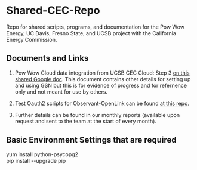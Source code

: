 # Shared-CEC-Repo
Repo for shared scripts, programs, and documentation for the 
Pow Wow Energy, UC Davis, Fresno State, and UCSB project with the
California Energy Commission.

## Documents and Links

1) Pow Wow Cloud data integration from UCSB CEC Cloud:  Step 3 
<a href="https://docs.google.com/document/d/16IetJRuhPYt1HY726UYefh1XRzZO8LCRHuVkyCMGB6U/edit#">on this shared Google doc</a>. This document contains other details for setting up and using GSN but this is for evidence of progress and for refernence only and not meant for use by others.

2) Test Oauth2 scripts for Observant-OpenLink can be found
<a href="https://github.com/ckrintz/Observant-OpenLink">at this repo</a>.

3) Further details can be found in our monthly reports (available upon request and sent to the team at the start of every month).

## Basic Environment Settings that are required
yum install python-psycopg2
<br>pip install --upgrade pip


